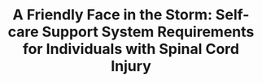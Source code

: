---
name: "A Friendly Face In The Storm"
title: "A Friendly Face in the Storm: Self-care Support System Requirements for Individuals with Spinal Cord Injury"
project: "Spinal Cord Injury"
event: "CHI'17 Workshop on Interactive Systems in Healthcare (WISH)"
authors:
- name: "Shamekhi, A."
- name: "Trinh, H."
- name: "Bickmore, T."
- name: "Ellis, T."
- name: "Houlihan, B."
- name: "Latham, N."
year: 2017
resources:
- name: "WISH17-SCI"
  src: "WISH17-SCI.pdf"
external_url: null
draft: false 
headless: true
---